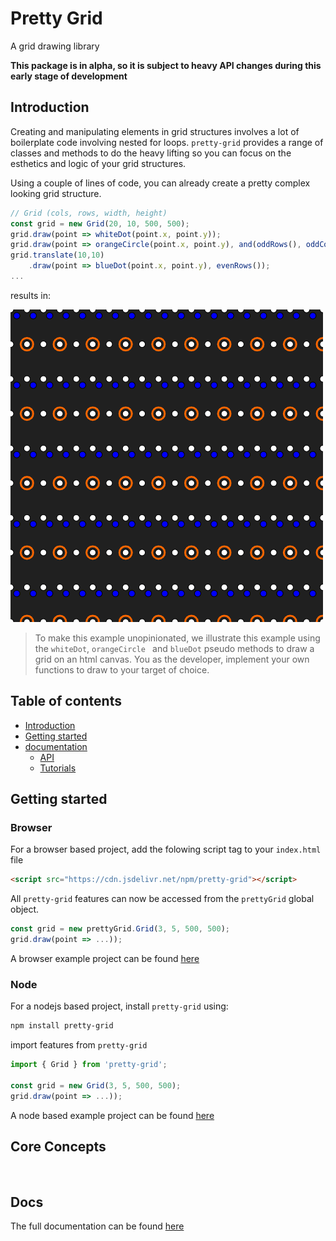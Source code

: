 # Pretty Grid
A grid drawing library

<b> This package is in alpha, so it is subject to heavy API changes during this early stage of development </b>

## Introduction 
Creating and manipulating elements in grid structures involves a lot of boilerplate code involving nested for loops. 
`pretty-grid` provides a range of classes and methods to do the heavy lifting so you can focus on the esthetics and logic of your grid structures.

Using a couple of lines of code, you can already create a pretty complex looking grid structure.
```js
// Grid (cols, rows, width, height)
const grid = new Grid(20, 10, 500, 500);
grid.draw(point => whiteDot(point.x, point.y));
grid.draw(point => orangeCircle(point.x, point.y), and(oddRows(), oddCols()));
grid.translate(10,10)
    .draw(point => blueDot(point.x, point.y), evenRows());
...
```
results in:

![intro](assets/intro.png)

> To make this example unopinionated, we illustrate this example using the `whiteDot`,  `orangeCircle ` and  `blueDot` pseudo methods to draw a grid on an html canvas. You as the developer, implement your own functions to draw to your target of choice.

## Table of contents
- [Introduction](#introduction)
- [Getting started](#getting-started)
- [documentation](https://github.com/VadimGouskov/pretty-grid/wiki)
  - [API](https://github.com/VadimGouskov/pretty-grid/wiki/API)
  - [Tutorials](https://github.com/VadimGouskov/pretty-grid/wiki/tutorials)

## Getting started

### Browser

For a browser based project, add the folowing script tag to your `index.html` file

```html
<script src="https://cdn.jsdelivr.net/npm/pretty-grid"></script>
```

All `pretty-grid` features can now be accessed from the `prettyGrid` global object.

```js
const grid = new prettyGrid.Grid(3, 5, 500, 500);
grid.draw(point => ...));
```

A browser example project can be found [here](https://github.com/VadimGouskov/pretty-grid/tree/main/examples/browser-simple-p5)

### Node

For a nodejs based project, install `pretty-grid` using:

```bash
npm install pretty-grid
```

import features from `pretty-grid`

```js
import { Grid } from 'pretty-grid';

const grid = new Grid(3, 5, 500, 500);
grid.draw(point => ...));
```
A node based example project can be found [here](https://github.com/VadimGouskov/pretty-grid/tree/main/examples/node-typescript-p5)


## Core Concepts


<br />

## Docs

The full documentation can be found [here](https://github.com/VadimGouskov/pretty-grid/wiki)
